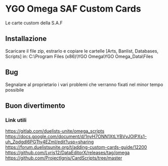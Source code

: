 # YGO Omega SAF Custom Cards
Le carte custom della S.A.F
## Installazione
Scaricare il file zip, estrarlo e copiare le cartelle [Arts, Banlist, Databases, Scripts] in: C:\Program Files (x86)\YGO Omega\YGO Omega_Data\Files
## Bug
Segnalare al proprietario i vari problemi che verranno fixati nel minor tempo possibile
## Buon divertimento

### Link utili
https://gitlab.com/duelists-unite/omega_scripts <br>
https://docs.google.com/document/d/1nyH7ONN1XtLYBVvJOlPXs1-uh_Zpdgdl6PGTty4EZmI/edit?usp=sharing
https://forum.duelistsunite.org/t/adding-custom-cards-guide/12200
https://github.com/Lyris12/DataEditorX/releases/tag/omega
https://github.com/ProjectIgnis/CardScripts/tree/master
